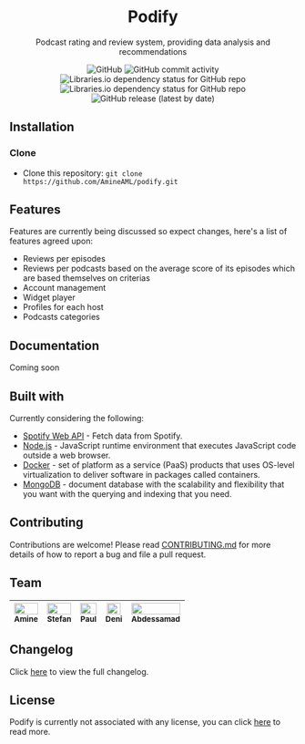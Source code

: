 <!--<p align="center">
    Logo
</p>
-->

<div align="center">

<h1>Podify</h1>

<p>Podcast rating and review system, providing data analysis and recommendations</p>

<img alt="GitHub" src="https://img.shields.io/github/license/AmineAML/podify">
<img alt="GitHub commit activity" src="https://img.shields.io/github/commit-activity/m/AmineAML/podify">
<img alt="Libraries.io dependency status for GitHub repo" src="https://img.shields.io/librariesio/github/AmineAML/podify">
<img alt="Libraries.io dependency status for GitHub repo" src="https://img.shields.io/librariesio/github/AmineAML/podify?label=devdependencies">
<img alt="GitHub release (latest by date)" src="https://img.shields.io/github/v/release/AmineAML/podify">

</div>

## Installation
### Clone
- Clone this repository: `git clone https://github.com/AmineAML/podify.git`

<!--### Install dependencies
Client-side dependencies should be installed into the `client` directory
```
cd ~/YOUR_PROJECTS_DIRECTORY/podify/client
npm install
```

Server-side dependencies should be installed into the `server` directory
```
cd ~/YOUR_PROJECTS_DIRECTORY/podify/server
npm install
```
-->

## Features
Features are currently being discussed so expect changes, here's a list of features agreed upon:
- Reviews per episodes
- Reviews per podcasts based on the average score of its episodes which are based themselves on criterias
- Account management
- Widget player
- Profiles for each host
- Podcasts categories

<!--## Usage-->

## Documentation
Coming soon

<!--## Tests-->

## Built with
Currently considering the following:
- [Spotify Web API](https://developer.spotify.com/community/news/spotify-web-api/) - Fetch data from Spotify.
- [Node.js](https://nodejs.org/) - JavaScript runtime environment that executes JavaScript code outside a web browser.
- [Docker](https://www.docker.com/) - set of platform as a service (PaaS) products that uses OS-level virtualization to deliver software in packages called containers.
- [MongoDB](https://www.mongodb.com/) - document database with the scalability and flexibility that you want with the querying and indexing that you need.

## Contributing
Contributions are welcome! Please read [CONTRIBUTING.md](CONTRIBUTING.md) for more details of how to report a bug and file a pull request.

## Team
| [<img src="https://github.com/AmineAML.png" width="100%;"/><br /><sub><b>Amine</b></sub>](https://github.com/AmineAML)<br />        | [<img src="https://github.com/stefanspiridon.png" width="100%;"/><br /><sub><b>Stefan</b></sub>](https://github.com/stefanspiridon)<br />        | [<img src="https://github.com/JarlTetrazepam.png" width="100%;"/><br /><sub><b>Paul</b></sub>](https://github.com/JarlTetrazepam)<br />        | [<img src="https://github.com/Deni-Khalikov.png" width="90%;"/><br /><sub><b>Deni</b></sub>](https://github.com/Deni-Khalikov)<br />        | [<img src="https://github.com/abdessamadhamzaoui.png" width="100%;"/><br /><sub><b>Abdessamad</b></sub>](https://github.com/abdessamadhamzaoui)<br />             |
|:-----------------------------------------------------------------------------------------------------------------------------------------------------------------: | :-----------------------------------------------------------------------------------------------------------------------------------------------------------------------: | :-------------------------------------------------------------------------------------------------------------------------------------------------------------------: | :-------------------------------------------------------------------------------------------------------------------------------------------------------------: | :------------------------------------------------------------------------------------------------------------------------------------------------------------: |

## Changelog
Click [here](CHANGELOG.md) to view the full changelog.

## License
Podify is currently not associated with any license, you can click [here](LICENSE.txt) to read more.